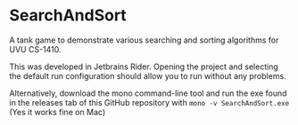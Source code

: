 # SearchAndSort
A tank game to demonstrate various searching and sorting algorithms for UVU CS-1410.

This was developed in Jetbrains Rider. Opening the project and selecting the default run configuration should allow you to run without any problems.

Alternatively, download the mono command-line tool and run the exe found in the releases tab of this GitHub repository with `mono -v SearchAndSort.exe` (Yes it works fine on Mac)
